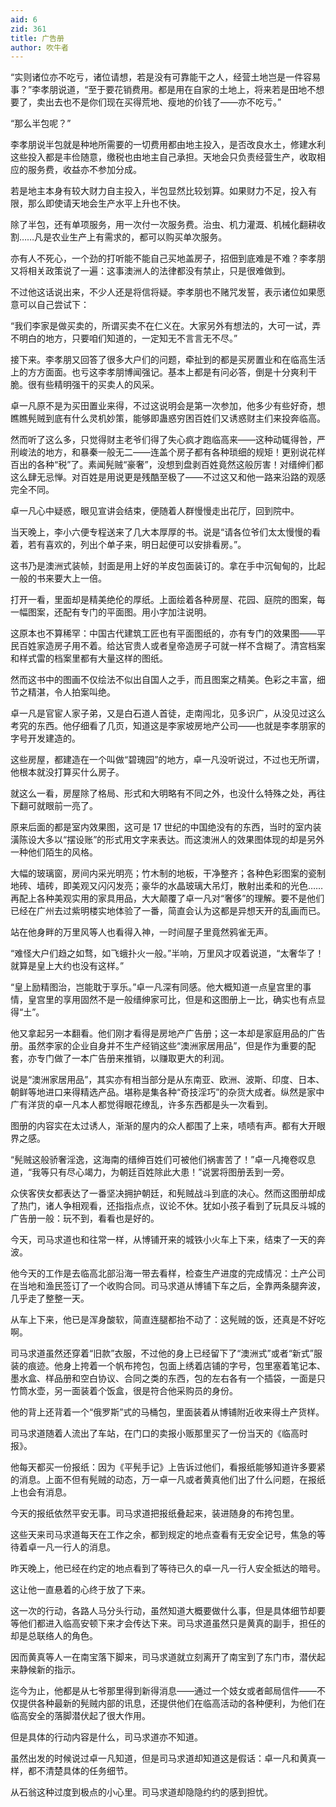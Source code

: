 ```yaml
---
aid: 6
zid: 361
title: 广告册
author: 吹牛者
---
```


“实则诸位亦不吃亏，诸位请想，若是没有可靠能干之人，经营土地岂是一件容易事？”李孝朋说道，“至于要花销费用。都是用在自家的土地上，将来若是田地不想要了，卖出去也不是你们现在买得荒地、瘦地的价钱了——亦不吃亏。”

“那么半包呢？”

李孝朋说半包就是种地所需要的一切费用都由地主投入，是否改良水土，修建水利这些投入都是丰俭随意，缴税也由地主自己承担。天地会只负责经营生产，收取相应的服务费，收益亦不参加分成。

若是地主本身有较大财力自主投入，半包显然比较划算。如果财力不足，投入有限，那么即使请天地会生产水平上升也不快。

除了半包，还有单项服务，用一次付一次服务费。治虫、机力灌溉、机械化翻耕收割……凡是农业生产上有需求的，都可以购买单次服务。

亦有人不死心，一个劲的打听能不能自己买地盖房子，招佃到底难是不难？李孝朋又将相关政策说了一遍：这事澳洲人的法律都没有禁止，只是很难做到。

不过他这话说出来，不少人还是将信将疑。李孝朋也不赌咒发誓，表示诸位如果愿意可以自己尝试下：

“我们李家是做买卖的，所谓买卖不在仁义在。大家另外有想法的，大可一试，弄不明白的地方，只要咱们知道的，一定知无不言言无不尽。”

接下来。李孝朋又回答了很多大户们的问题，牵扯到的都是买房置业和在临高生活上的方方面面。也亏这李孝朋博闻强记。基本上都是有问必答，倒是十分爽利干脆。很有些精明强干的买卖人的风采。

卓一凡原不是为买田置业来得，不过这说明会是第一次参加，他多少有些好奇，想瞧瞧髡贼到底有什么灵机妙策，能够即蛊惑穷困百姓们又诱惑财主们来投奔临高。

然而听了这么多，只觉得财主老爷们得了失心疯才跑临高来——这种动辄得咎，严刑峻法的地方，和暴秦一般无二——连盖个房子都有各种琐细的规矩！更别说花样百出的各种“税”了。素闻髡贼“豪奢”，没想到盘剥百姓竟然这般厉害！对缙绅们都这么肆无忌惮。对百姓是用说更是残酷至极了——不过这又和他一路来沿路的观感完全不同。

卓一凡心中疑惑，眼见宣讲会结束，便随着人群慢慢走出花厅，回到院中。

当天晚上，李小六便专程送来了几大本厚厚的书。说是“请各位爷们太太慢慢的看着，若有喜欢的，列出个单子来，明日起便可以安排看房。”。

这书乃是澳洲式装帧，封面是用上好的羊皮包面装订的。拿在手中沉甸甸的，比起一般的书来要大上一倍。

打开一看，里面却是精美绝伦的厚纸。上面绘着各种房屋、花园、庭院的图案，每一幅图案，还配有专门的平面图。用小字加注说明。

这原本也不算稀罕：中国古代建筑工匠也有平面图纸的，亦有专门的效果图——平民百姓家造房子用不着。给达官贵人或者皇帝造房子可就一样不含糊了。清宫档案和样式雷的档案里都有大量这样的图纸。

然而这书中的图画不仅绘法不似出自国人之手，而且图案之精美。色彩之丰富，细节之精湛，令人拍案叫绝。

卓一凡是官宦人家子弟，又是白石道人首徒，走南闯北，见多识广，从没见过这么考究的东西。他仔细看了几页，知道这是李家坡房地产公司——也就是李孝朋家的字号开发建造的。

这些房屋，都建造在一个叫做“碧瑰园”的地方，卓一凡没听说过，不过也无所谓，他根本就没打算买什么房子。

就这么一看，房屋除了格局、形式和大明略有不同之外，也没什么特殊之处，再往下翻可就眼前一亮了。

原来后面的都是室内效果图，这可是 17 世纪的中国绝没有的东西，当时的室内装潢陈设大多以“摆设账”的形式用文字来表达。而这澳洲人的效果图体现的却是另外一种他们陌生的风格。

大幅的玻璃窗，房间内采光明亮；竹木制的地板，干净整齐；各种色彩图案的瓷制地砖、墙砖，即美观又闪闪发亮；豪华的水晶玻璃大吊灯，散射出柔和的光色……再配上各种美观实用的家具用品，大大颠覆了卓一凡对“奢侈”的理解。要不是他们已经在广州去过紫明楼实地体验了一番，简直会认为这都是异想天开的乱画而已。

站在他身畔的万里风等人也看得入神，一时间屋子里竟然鸦雀无声。

“难怪大户们趋之如骛，如飞蛾扑火一般。”半响，万里风才叹着说道，“太奢华了！就算是皇上大约也没有这样。”

“皇上励精图治，岂能耽于享乐。”卓一凡深有同感。他大概知道一点皇宫里的事情，皇宫里的享用固然不是一般缙绅家可比，但是和这图册上一比，确实也有点显得“土”。

他又拿起另一本翻看。他们刚才看得是房地产广告册；这一本却是家庭用品的广告册。虽然李家的企业自身并不生产经销这些“澳洲家居用品”，但是作为重要的配套，亦专门做了一本广告册来推销，以赚取更大的利润。

说是“澳洲家居用品”，其实亦有相当部分是从东南亚、欧洲、波斯、印度、日本、朝鲜等地进口来得精选产品。堪称是集各种“奇技淫巧”的杂货大成者。纵然是家中广有洋货的卓一凡本人都觉得眼花缭乱，许多东西都是头一次看到。

图册的内容实在太过诱人，渐渐的屋内的众人都围了上来，啧啧有声。都有大开眼界之感。

“髡贼这般骄奢淫逸，这海南的缙绅百姓们可被他们祸害苦了！”卓一凡掩卷叹息道，“我等只有尽心竭力，为朝廷百姓除此大患！”说罢将图册丢到一旁。

众侠客侠女都表达了一番坚决拥护朝廷，和髡贼战斗到底的决心。然而这图册却成了热门，诸人争相观看，还指指点点，议论不休。犹如小孩子看到了玩具反斗城的广告册一般：玩不到，看看也是好的。

今天，司马求道也和往常一样，从博铺开来的城铁小火车上下来，结束了一天的奔波。

他今天的工作是去临高北部沿海一带去看样，检查生产进度的完成情况：土产公司在当地和渔民签订了一个收购合同。司马求道从博铺下车之后，全靠两条腿奔波，几乎走了整整一天。

从车上下来，他已是浑身酸软，简直连腿都抬不动了：这髡贼的饭，还真是不好吃啊。

司马求道虽然还穿着“旧款”衣服，不过他的身上已经留下了“澳洲式”或者“新式”服装的痕迹。他身上挎着一个帆布挎包，包面上绣着店铺的字号，包里塞着笔记本、墨水盒、样品册和空白协议、合同之类的东西，包的左右各有一个插袋，一面是只竹筒水壶，另一面装着个饭盒，很是符合他采购员的身份。

他的背上还背着一个“俄罗斯”式的马桶包，里面装着从博铺附近收来得土产货样。

司马求道随着人流出了车站，在门口的卖报小贩那里买了一份当天的《临高时报》。

他每天都买一份报纸：因为《平髡手记》上告诉过他们，看报纸能够知道许多要紧的消息。上面不但有髡贼的动态，万一卓一凡或者黄真他们出了什么问题，在报纸上也会有消息。

今天的报纸依然平安无事。司马求道把报纸叠起来，装进随身的布挎包里。

这些天来司马求道每天在工作之余，都到规定的地点查看有无安全记号，焦急的等待着卓一凡一行人的消息。

昨天晚上，他已经在约定的地点看到了等待已久的卓一凡一行人安全抵达的暗号。

这让他一直悬着的心终于放了下来。

这一次的行动，各路人马分头行动，虽然知道大概要做什么事，但是具体细节却要等他们都进入临高安顿下来才会传达下来。司马求道虽然只是黄真的副手，担任的却是总联络人的角色。

因而黄真等人一在南宝落下脚来，司马求道就立刻离开了南宝到了东门市，潜伏起来静候新的指示。

迄今为止，他都是从七爷那里得到新得消息——通过一个妓女或者邮局信件——不仅提供各种最新的髡贼内部的讯息，还提供他们在临高活动的各种便利，为他们在临高安全的落脚潜伏起了很大作用。

但是具体的行动内容是什么，司马求道亦不知道。

虽然出发的时候说过卓一凡知道，但是司马求道却知道这是假话：卓一凡和黄真一样，都不清楚具体的任务细节。

从石翁这种过度到极点的小心里。司马求道却隐隐约约的感到担忧。

